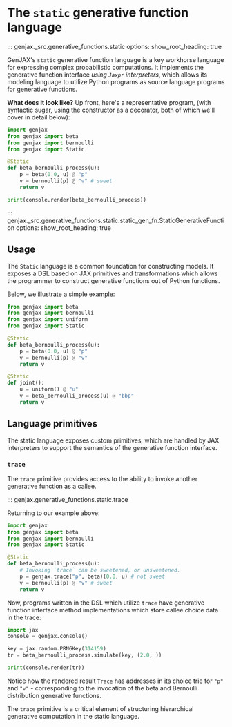 # The `static` generative function language

::: genjax._src.generative_functions.static
    options:
      show_root_heading: true

GenJAX's `static` generative function language is a key workhorse language for expressing complex probabilistic computations. It implements the generative function interface _using `Jaxpr` interpreters_, which allows its modeling language to utilize Python programs as source language programs for generative functions.

**What does it look like?**
Up front, here's a representative program, (with syntactic sugar, using the constructor as a decorator, both of which we'll cover in detail below):

```python exec="yes" source="tabbed-left" session="ex-trace"
import genjax
from genjax import beta
from genjax import bernoulli
from genjax import Static

@Static
def beta_bernoulli_process(u):
    p = beta(0.0, u) @ "p"
    v = bernoulli(p) @ "v" # sweet
    return v

print(console.render(beta_bernoulli_process))
```

::: genjax._src.generative_functions.static.static_gen_fn.StaticGenerativeFunction
    options:
      show_root_heading: true

## Usage

The `Static` language is a common foundation for constructing models. It exposes a DSL based on JAX primitives and transformations which allows the programmer to construct generative functions out of Python functions.

Below, we illustrate a simple example:

```python
from genjax import beta
from genjax import bernoulli
from genjax import uniform
from genjax import Static

@Static
def beta_bernoulli_process(u):
    p = beta(0.0, u) @ "p"
    v = bernoulli(p) @ "v"
    return v

@Static
def joint():
    u = uniform() @ "u"
    v = beta_bernoulli_process(u) @ "bbp"
    return v
```

## Language primitives

The static language exposes custom primitives, which are handled by JAX interpreters to support the semantics of the generative function interface.

### `trace`

The `trace` primitive provides access to the ability to invoke another generative function as a callee.

::: genjax.generative_functions.static.trace

Returning to our example above:


```python exec="yes" source="tabbed-left" session="ex-trace"
import genjax
from genjax import beta
from genjax import bernoulli
from genjax import Static

@Static
def beta_bernoulli_process(u):
    # Invoking `trace` can be sweetened, or unsweetened.
    p = genjax.trace("p", beta)(0.0, u) # not sweet
    v = bernoulli(p) @ "v" # sweet
    return v
```

Now, programs written in the DSL which utilize `trace` have generative function interface method implementations which store callee choice data in the trace:

```python exec="yes" source="tabbed-left" session="ex-trace"
import jax
console = genjax.console()

key = jax.random.PRNGKey(314159)
tr = beta_bernoulli_process.simulate(key, (2.0, ))

print(console.render(tr))
```

Notice how the rendered result `Trace` has addresses in its choice trie for `"p"` and `"v"` - corresponding to the invocation of the beta and Bernoulli distribution generative functions.

The `trace` primitive is a critical element of structuring hierarchical generative computation in the static language.
